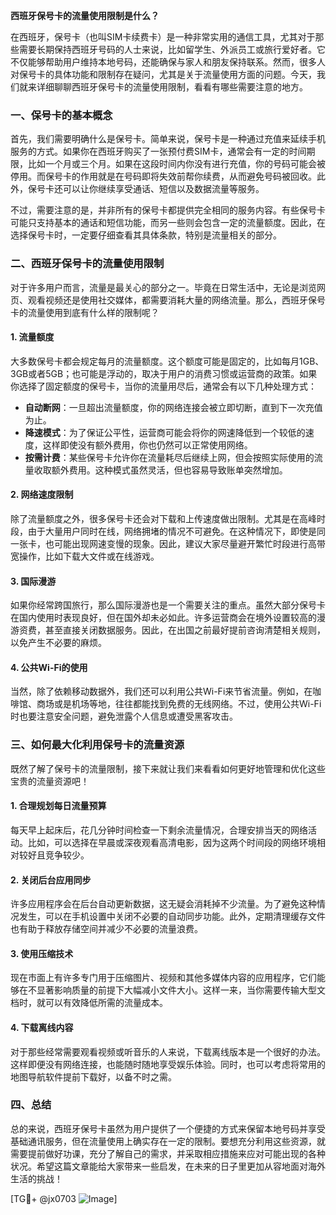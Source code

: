 **西班牙保号卡的流量使用限制是什么？**

在西班牙，保号卡（也叫SIM卡续费卡）是一种非常实用的通信工具，尤其对于那些需要长期保持西班牙号码的人士来说，比如留学生、外派员工或旅行爱好者。它不仅能够帮助用户维持本地号码，还能确保与家人和朋友保持联系。然而，很多人对保号卡的具体功能和限制存在疑问，尤其是关于流量使用方面的问题。今天，我们就来详细聊聊西班牙保号卡的流量使用限制，看看有哪些需要注意的地方。

### 一、保号卡的基本概念

首先，我们需要明确什么是保号卡。简单来说，保号卡是一种通过充值来延续手机服务的方式。如果你在西班牙购买了一张预付费SIM卡，通常会有一定的时间期限，比如一个月或三个月。如果在这段时间内你没有进行充值，你的号码可能会被停用。而保号卡的作用就是在号码即将失效前帮你续费，从而避免号码被回收。此外，保号卡还可以让你继续享受通话、短信以及数据流量等服务。

不过，需要注意的是，并非所有的保号卡都提供完全相同的服务内容。有些保号卡可能只支持基本的通话和短信功能，而另一些则会包含一定的流量额度。因此，在选择保号卡时，一定要仔细查看其具体条款，特别是流量相关的部分。

### 二、西班牙保号卡的流量使用限制

对于许多用户而言，流量是最关心的部分之一。毕竟在日常生活中，无论是浏览网页、观看视频还是使用社交媒体，都需要消耗大量的网络流量。那么，西班牙保号卡的流量使用到底有什么样的限制呢？

#### 1. 流量额度
大多数保号卡都会规定每月的流量额度。这个额度可能是固定的，比如每月1GB、3GB或者5GB；也可能是浮动的，取决于用户的消费习惯或运营商的政策。如果你选择了固定额度的保号卡，当你的流量用尽后，通常会有以下几种处理方式：
- **自动断网**：一旦超出流量额度，你的网络连接会被立即切断，直到下一次充值为止。
- **降速模式**：为了保证公平性，运营商可能会将你的网速降低到一个较低的速度，这样即使没有额外费用，你也仍然可以正常使用网络。
- **按需计费**：某些保号卡允许你在流量耗尽后继续上网，但会按照实际使用的流量收取额外费用。这种模式虽然灵活，但也容易导致账单突然增加。

#### 2. 网络速度限制
除了流量额度之外，很多保号卡还会对下载和上传速度做出限制。尤其是在高峰时段，由于大量用户同时在线，网络拥堵的情况不可避免。在这种情况下，即使是同一张卡，也可能出现网速变慢的现象。因此，建议大家尽量避开繁忙时段进行高带宽操作，比如下载大文件或在线游戏。

#### 3. 国际漫游
如果你经常跨国旅行，那么国际漫游也是一个需要关注的重点。虽然大部分保号卡在国内使用时表现良好，但在国外却未必如此。许多运营商会在境外设置较高的漫游资费，甚至直接关闭数据服务。因此，在出国之前最好提前咨询清楚相关规则，以免产生不必要的麻烦。

#### 4. 公共Wi-Fi的使用
当然，除了依赖移动数据外，我们还可以利用公共Wi-Fi来节省流量。例如，在咖啡馆、商场或是机场等地，往往都能找到免费的无线网络。不过，使用公共Wi-Fi时也要注意安全问题，避免泄露个人信息或遭受黑客攻击。

### 三、如何最大化利用保号卡的流量资源

既然了解了保号卡的流量限制，接下来就让我们来看看如何更好地管理和优化这些宝贵的流量资源吧！

#### 1. 合理规划每日流量预算
每天早上起床后，花几分钟时间检查一下剩余流量情况，合理安排当天的网络活动。比如，可以选择在早晨或深夜观看高清电影，因为这两个时间段的网络环境相对较好且竞争较少。

#### 2. 关闭后台应用同步
许多应用程序会在后台自动更新数据，这无疑会消耗掉不少流量。为了避免这种情况发生，可以在手机设置中关闭不必要的自动同步功能。此外，定期清理缓存文件也有助于释放存储空间并减少不必要的流量浪费。

#### 3. 使用压缩技术
现在市面上有许多专门用于压缩图片、视频和其他多媒体内容的应用程序，它们能够在不显著影响质量的前提下大幅减小文件大小。这样一来，当你需要传输大型文档时，就可以有效降低所需的流量成本。

#### 4. 下载离线内容
对于那些经常需要观看视频或听音乐的人来说，下载离线版本是一个很好的办法。这样即便没有网络连接，也能随时随地享受娱乐体验。同时，也可以考虑将常用的地图导航软件提前下载好，以备不时之需。

### 四、总结

总的来说，西班牙保号卡虽然为用户提供了一个便捷的方式来保留本地号码并享受基础通讯服务，但在流量使用上确实存在一定的限制。要想充分利用这些资源，就需要提前做好功课，充分了解自己的需求，并采取相应措施来应对可能出现的各种状况。希望这篇文章能给大家带来一些启发，在未来的日子里更加从容地面对海外生活的挑战！

[TG💪+ @jx0703 ![Image](https://github.com/user-attachments/assets/dbca1d08-cadb-493c-b0ec-ad6f7a83f270)]